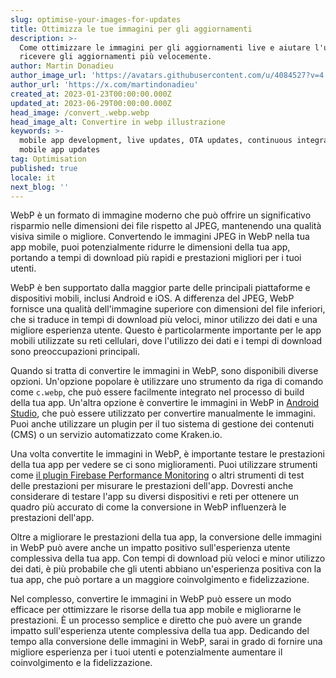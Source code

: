 ```yaml
---
slug: optimise-your-images-for-updates
title: Ottimizza le tue immagini per gli aggiornamenti
description: >-
  Come ottimizzare le immagini per gli aggiornamenti live e aiutare l'utente a
  ricevere gli aggiornamenti più velocemente.
author: Martin Donadieu
author_image_url: 'https://avatars.githubusercontent.com/u/4084527?v=4'
author_url: 'https://x.com/martindonadieu'
created_at: 2023-01-23T00:00:00.000Z
updated_at: 2023-06-29T00:00:00.000Z
head_image: /convert_.webp.webp
head_image_alt: Convertire in webp illustrazione
keywords: >-
  mobile app development, live updates, OTA updates, continuous integration,
  mobile app updates
tag: Optimisation
published: true
locale: it
next_blog: ''
---
```

WebP è un formato di immagine moderno che può offrire un significativo risparmio nelle dimensioni dei file rispetto al JPEG, mantenendo una qualità visiva simile o migliore. Convertendo le immagini JPEG in WebP nella tua app mobile, puoi potenzialmente ridurre le dimensioni della tua app, portando a tempi di download più rapidi e prestazioni migliori per i tuoi utenti.

WebP è ben supportato dalla maggior parte delle principali piattaforme e dispositivi mobili, inclusi Android e iOS. A differenza del JPEG, WebP fornisce una qualità dell'immagine superiore con dimensioni del file inferiori, che si traduce in tempi di download più veloci, minor utilizzo dei dati e una migliore esperienza utente. Questo è particolarmente importante per le app mobili utilizzate su reti cellulari, dove l'utilizzo dei dati e i tempi di download sono preoccupazioni principali.

Quando si tratta di convertire le immagini in WebP, sono disponibili diverse opzioni. Un'opzione popolare è utilizzare uno strumento da riga di comando come `c.webp`, che può essere facilmente integrato nel processo di build della tua app. Un'altra opzione è convertire le immagini in WebP in [Android Studio](https://sites.google.com/a/android.com/tools/tech-docs/.webp/), che può essere utilizzato per convertire manualmente le immagini. Puoi anche utilizzare un plugin per il tuo sistema di gestione dei contenuti (CMS) o un servizio automatizzato come Kraken.io.

Una volta convertite le immagini in WebP, è importante testare le prestazioni della tua app per vedere se ci sono miglioramenti. Puoi utilizzare strumenti come [il plugin Firebase Performance Monitoring](https://github.com/capawesome-team/capacitor-firebase/tree/main/packages/performance/) o altri strumenti di test delle prestazioni per misurare le prestazioni dell'app. Dovresti anche considerare di testare l'app su diversi dispositivi e reti per ottenere un quadro più accurato di come la conversione in WebP influenzerà le prestazioni dell'app.

Oltre a migliorare le prestazioni della tua app, la conversione delle immagini in WebP può avere anche un impatto positivo sull'esperienza utente complessiva della tua app. Con tempi di download più veloci e minor utilizzo dei dati, è più probabile che gli utenti abbiano un'esperienza positiva con la tua app, che può portare a un maggiore coinvolgimento e fidelizzazione.

Nel complesso, convertire le immagini in WebP può essere un modo efficace per ottimizzare le risorse della tua app mobile e migliorarne le prestazioni. È un processo semplice e diretto che può avere un grande impatto sull'esperienza utente complessiva della tua app. Dedicando del tempo alla conversione delle immagini in WebP, sarai in grado di fornire una migliore esperienza per i tuoi utenti e potenzialmente aumentare il coinvolgimento e la fidelizzazione.

